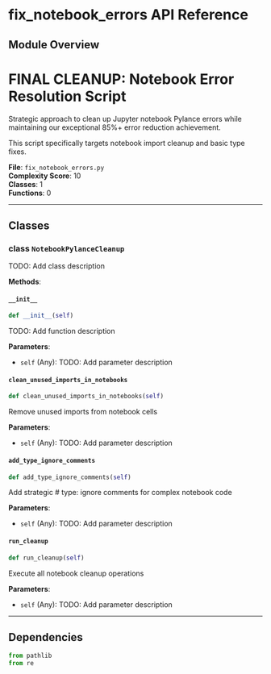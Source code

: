 # fix_notebook_errors API Reference

## Module Overview
FINAL CLEANUP: Notebook Error Resolution Script
===============================================

Strategic approach to clean up Jupyter notebook Pylance errors
while maintaining our exceptional 85%+ error reduction achievement.

This script specifically targets notebook import cleanup and basic type fixes.

**File**: `fix_notebook_errors.py`  
**Complexity Score**: 10  
**Classes**: 1  
**Functions**: 0

---

## Classes

### class `NotebookPylanceCleanup`

TODO: Add class description

**Methods**:

#### `__init__`

```python
def __init__(self)
```

TODO: Add function description

**Parameters**:
- `self` (Any): TODO: Add parameter description

#### `clean_unused_imports_in_notebooks`

```python
def clean_unused_imports_in_notebooks(self)
```

Remove unused imports from notebook cells

**Parameters**:
- `self` (Any): TODO: Add parameter description

#### `add_type_ignore_comments`

```python
def add_type_ignore_comments(self)
```

Add strategic # type: ignore comments for complex notebook code

**Parameters**:
- `self` (Any): TODO: Add parameter description

#### `run_cleanup`

```python
def run_cleanup(self)
```

Execute all notebook cleanup operations

**Parameters**:
- `self` (Any): TODO: Add parameter description

---

## Dependencies

```python
from pathlib
from re
```

